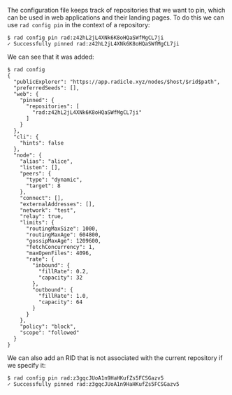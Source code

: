 The configuration file keeps track of repositories that we want to
pin, which can be used in web applications and their landing pages.
To do this we can use `rad config pin` in the context of a repository:

```
$ rad config pin rad:z42hL2jL4XNk6K8oHQaSWfMgCL7ji
✓ Successfully pinned rad:z42hL2jL4XNk6K8oHQaSWfMgCL7ji
```

We can see that it was added:

```
$ rad config
{
  "publicExplorer": "https://app.radicle.xyz/nodes/$host/$rid$path",
  "preferredSeeds": [],
  "web": {
    "pinned": {
      "repositories": [
        "rad:z42hL2jL4XNk6K8oHQaSWfMgCL7ji"
      ]
    }
  },
  "cli": {
    "hints": false
  },
  "node": {
    "alias": "alice",
    "listen": [],
    "peers": {
      "type": "dynamic",
      "target": 8
    },
    "connect": [],
    "externalAddresses": [],
    "network": "test",
    "relay": true,
    "limits": {
      "routingMaxSize": 1000,
      "routingMaxAge": 604800,
      "gossipMaxAge": 1209600,
      "fetchConcurrency": 1,
      "maxOpenFiles": 4096,
      "rate": {
        "inbound": {
          "fillRate": 0.2,
          "capacity": 32
        },
        "outbound": {
          "fillRate": 1.0,
          "capacity": 64
        }
      }
    },
    "policy": "block",
    "scope": "followed"
  }
}
```

We can also add an RID that is not associated with the current
repository if we specify it:

```
$ rad config pin rad:z3gqcJUoA1n9HaHKufZs5FCSGazv5
✓ Successfully pinned rad:z3gqcJUoA1n9HaHKufZs5FCSGazv5
```
